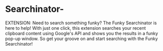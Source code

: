 # Searchinator-
EXTENSION: Need to search something funky? The Funky Searchinator is here to help! With just one click, this extension searches your recent clipboard content using Google's API and shows you the results in a funky pop-up window. So get your groove on and start searching with the Funky Searchinator!

